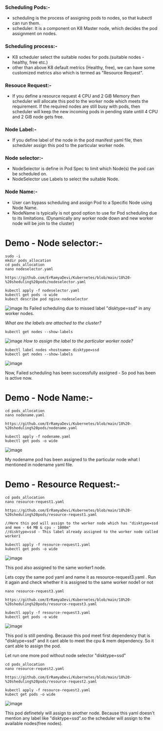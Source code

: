 ### Scheduling Pods:-
  + scheduling is the process of assigning pods to nodes, so that kubectl can run them.
  + scheduler: It is a component on K8 Master node, which decides the pod assignment on nodes.
    
### Scheduling process:-
  + K8 scheduler select the suitable nodes for pods.(suitable nodes - healthy, free etc.)
  + other than above K8 default metrics (Healthy, free), we can have some customized metrics also which is termed as "Resource Request".
    
### Resouce Request:-
  + If you define a resource request 4 CPU and 2 GiB Memory then scheduler will allocate this pod to the worker node which meets the requirement. If the required nodes are still busy with pods, then scheduler will keep the new incoming pods in pending state untill 4 CPU and 2 GiB node gets free.

### Node Label:-
  + If you define label of the node in the pod manifest yaml file, then scheduler assign this pod to the particular worker node.

### Node selector:-
  + NodeSelector is define in Pod Spec to limit which Node(s) the pod can be scheduled on.
  + NodeSelector use Labels to select the suitable Node.
### Node Name:-
  + User can bypass scheduling and assign Pod to a Specific Node using Node Name.
  + NodeName is typically is not good option to use for Pod scheduling due to its limitations. (Dynamically any worker node down and new worker node will be join to the cluster)



# Demo - Node selector:-

```
sudo -i
mkdir pods_allocation
cd pods_allocation
nano nodeselector.yaml

https://github.com/ErRamyaDevi/Kubernetes/blob/main/18%20-%20sheduling%20pods/nodeselector.yaml

kubectl apply -f nodeselector.yaml
kubectl get pods -o wide
kubect describe pod nginx-nodeselector
```

![image](https://github.com/user-attachments/assets/ae2b12d2-b2fb-43fa-b197-519edc2504df)
Its Failed scheduling due to missed label "disktype=ssd" in any worker nodes.

*What are the labels are attached to the cluster?*
```
kubectl get nodes --show-labels
```
![image](https://github.com/user-attachments/assets/ae75215f-ef01-48ee-b091-5a7c0bf0ea71)
*How to assign the label to the particular worker node?*
```
kubectl label nodes <hostname> disktype=ssd
kubectl get nodes --show-labels
```

![image](https://github.com/user-attachments/assets/0f8be97a-96c6-4dad-ae69-3026e8d89543)

Now, Failed scheduling has been successfully assigned - So pod has been is active now.

# Demo - Node Name:-
```
cd pods_allocation
nano nodename.yaml

https://github.com/ErRamyaDevi/Kubernetes/blob/main/18%20-%20sheduling%20pods/nodename.yaml

kubectl apply -f nodename.yaml
kubectl get pods -o wide
```
![image](https://github.com/user-attachments/assets/cfe852fd-e665-44a0-9a7a-a72e13d2057a)

My nodename pod has been assigned to the particular node what I mentioned in nodename yaml file.

# Demo - Resource Request:-
```
cd pods_allocation
nano resource-request1.yaml

https://github.com/ErRamyaDevi/Kubernetes/blob/main/18%20-%20sheduling%20pods/resource-request1.yaml

//Here this pod will assign to the worker node which has "disktype=ssd and mem - 64 MB & cpu - 1000m"
//disktype=ssd - This label already assigned to the worker node called worker1

kubectl apply -f resource-request1.yaml
kubectl get pods -o wide
```

![image](https://github.com/user-attachments/assets/f4865939-2f3f-4def-83f4-836d3f525075)

This pod also assigned to the same worker1 node.

Lets copy the same pod yaml and name it as resource-request3.yaml . Run it again and check whether it is assigned to the same worker node1 or not
```
nano resource-request3.yaml

https://github.com/ErRamyaDevi/Kubernetes/blob/main/18%20-%20sheduling%20pods/resource-request3.yaml

kubectl apply -f resource-request3.yaml
kubectl get pods -o wide
```
![image](https://github.com/user-attachments/assets/8712992d-2705-456d-b6b3-6e6677644410)

This pod is still pending. Because this pod meet first dependency that is "disktype=ssd" and it cant able to meet the cpu & mem dependency. So it cant able to assign the pod.

Let run one more pod without node selector "disktype=ssd"
```
cd pods_allocation
nano resource-request2.yaml

https://github.com/ErRamyaDevi/Kubernetes/blob/main/18%20-%20sheduling%20pods/resource-request2.yaml

kubectl apply -f resource-request2.yaml
kubect get pods -o wide
```

![image](https://github.com/user-attachments/assets/f57a6a63-1e70-430f-b37a-ec7038ca81e2)

This pod definetely will assign to another node. Because this yaml doesn't mention any label like "disktype=ssd".so the scheduler will assign to the available nodes(free nodes).
